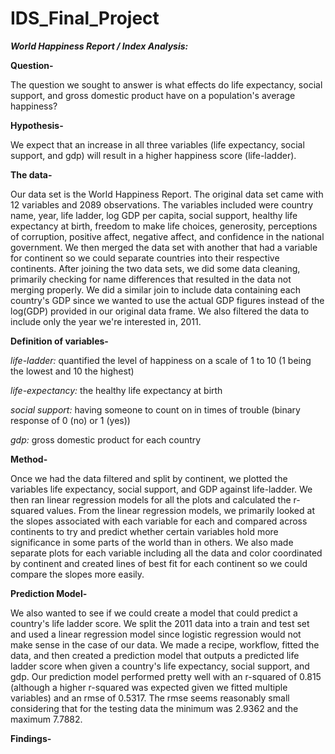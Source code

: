 # IDS_Final_Project
***World Happiness Report / Index Analysis:***

**Question-**

The question we sought to answer is what effects do life expectancy, social support, and gross domestic product have on a population's average happiness?

**Hypothesis-**

We expect that an increase in all three variables (life expectancy, social support, and gdp) will result in a higher happiness score (life-ladder).

**The data-**

Our data set is the World Happiness Report. The original data set came with 12 variables and 2089 observations. The variables included were country name, 
year, life ladder, log GDP per capita, social support, healthy life expectancy at birth, freedom to make life choices, generosity, 
perceptions of corruption, positive affect, negative affect, and confidence in the national government. We then merged the data set with another that had a 
variable for continent so we could separate countries into their respective continents. After joining the two data sets, we did some data cleaning, 
primarily checking for name differences that resulted in the data not merging properly. We did a similar join to include data containing each country's GDP
since we wanted to use the actual GDP figures instead of the log(GDP) provided in our original data frame. We also filtered the data to include only the 
year we're interested in, 2011.

**Definition of variables-**

*life-ladder:* quantified the level of happiness on a scale of 1 to 10 (1 being the lowest and 10 the highest)

*life-expectancy:* the healthy life expectancy at birth

*social support:* having someone to count on in times of trouble (binary response of 0 (no) or 1 (yes))

*gdp:* gross domestic product for each country


**Method-**

Once we had the data filtered and split by continent, we plotted the variables life expectancy, social support, and GDP against life-ladder. We then ran 
linear regression models for all the plots and calculated the r-squared values. From the linear regression models, we primarily looked at the slopes 
associated with each variable for each and compared across continents to try and predict whether certain variables hold more significance in some parts
of the world than in others. We also made separate plots for each variable including all the data and color coordinated by continent and created lines of 
best fit for each continent so we could compare the slopes more easily. 

**Prediction Model-**

We also wanted to see if we could create a model that could predict a country's life ladder score. We split the 2011 data into a train and test set and used a linear regression model since logistic regression would not make sense in the case of our data. We made a recipe, workflow, fitted the data, and then created a prediction model that outputs a predicted life ladder score when given a country's life expectancy, social support, and gdp. Our prediction model performed pretty well with an r-squared of 0.815 (although a higher r-squared was expected given we fitted multiple variables) and an rmse of 0.5317. The rmse seems reasonably small considering that for the testing data the minimum was 2.9362	and the maximum 7.7882.

**Findings-**
